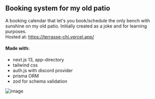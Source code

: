 ## Booking system for my old patio
A booking calendar that let's you book/schedule the only bench with sunshine on my old patio. Initially created as a joke and for learning purposes. <br>
Hosted at: https://terrasse-chi.vercel.app/
#### Made with:
- next.js 13, app-directory
- tailwind css
- auth.js with discord provider
- prisma ORM
- zod for schema validation

![image](https://github.com/NixEngh/terrasse/assets/12300712/1ef235cb-28fc-47d1-9e7d-9cbeb899f2d0)
